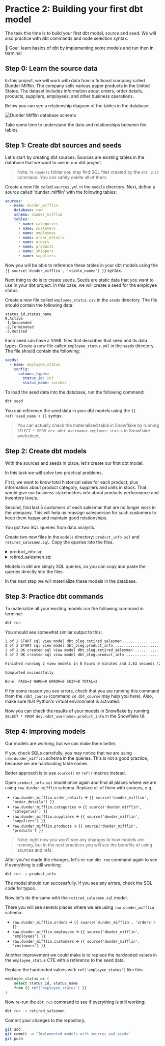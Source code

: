 # Practice 2: Building your first dbt model

The task this time is to build your first dbt model, source and seed. We will also practice with dbt commands and node selection syntax.

🎯 Goal: learn basics of dbt by implementing some models and run then in terminal

## Step 0: Learn the source data

In this project, we will work with data from a fictional company called Dunder Mifflin. The company sells various paper products in the United States. The dataset includes information about orders, order details, products, suppliers, employees, and other business operations.

Below you can see a relationship diagram of the tables in the database:

![Dunder Mifflin database schema](./img/2-1-dunder-mifflin-schema.png)

Take some time to understand the data and relationships between the tables.

## Step 1: Create dbt sources and seeds

Let's start by creating dbt sources. Sources are existing tables in the database that we want to use in our dbt project.

> Note: In `/models` folder you may find SQL files created by the `dbt init` command. You can safely delete all of them.

Create a new file called `sources.yml` in the `models` directory. Next, define a source called 'dunder_mifflin' with the following tables:

```yaml
sources:
  - name: dunder_mifflin
    database: raw
    schema: dunder_mifflin
    tables:
      - name: categories
      - name: customers
      - name: employees
      - name: order_details
      - name: orders
      - name: products
      - name: shippers
      - name: suppliers
```

Now you will be able to reference these tables in your dbt models using the `{{ source('dunder_mifflin', '<table_name>') }}` syntax.

Next thing to do is to create seeds. Seeds are static data that you want to use in your dbt project. In this case, we will create a seed for the employee status.

Create a new file called `employee_status.csv` in the `seeds` directory. The file should contain the following data:

```csv
status_id,status_name
0,Active
-1,Suspended
-2,Terminated
-3,Retired
```

Each seed can have a YAML files that describes that seed and its data types. Create a new file called `employee_status.yml` in the `seeds` directory. The file should contain the following:

```yaml
seeds:
  - name: employee_status
    config:
      columns_types:
        status_id: int
        status_name: varchar
```

To load the seed data into the database, run the following command:

```bash
dbt seed
```

You can reference the seed data in your dbt models using the `{{ ref('seed_name') }}` syntax.

> You can actually check the materialized table in Snowflake by running `SELECT * FROM dev.<dbt_username>.employee_status` in Snowflake worksheet.

## Step 2: Create dbt models

With the sources and seeds in place, let's create our first dbt model.

In this task we will solve two practical problems.

First, we want to know total historical sales for each product, plus information about product category, suppliers and units in stock. That would give our business stakeholders info about products performance and inventory levels.

Second, find last 5 customers of each salesman that are no longer work in the company. This will help us reassign salesperson for such customers to keep them happy and maintain good relationships.

You got two SQL queries from data analysts.

Create two new files in the `models` directory: `product_info.sql` and `retired_salesmen.sql`. Copy the queries into the files.

<details>
  <summary>product_info.sql</summary>
  
  ```sql
  with 

  orders as (
      select
          product_id,
          count(order_id) as times_ordered,
          sum(line_total) as gross_sales
      from raw.dunder_mifflin.order_details
      group by all
  ),
  categories as (
      select
          category_id,
          category_name
      from raw.dunder_mifflin.categories
  ),
  suppliers as (
      select
          supplier_id,
          company_name
      from raw.dunder_mifflin.suppliers
  )
  select
      products.product_id,
      products.product_name,
      categories.category_name,
      suppliers.company_name as supplier_name,
      products.units_in_stock,
      products.units_on_order,
      products.discontinued,
      orders.times_ordered,
      orders.gross_sales
  from raw.dunder_mifflin.products as products
  left join orders on orders.product_id = products.product_id
  left join categories on categories.category_id = products.category_id
  left join suppliers on suppliers.supplier_id = products.supplier_id
  order by orders.gross_sales desc
  ```
</details>


<details>
  <summary>retired_salesmen.sql</summary>
  
  ```sql
  with
    employee_status as (
        select column1 as status_id, column2 as status_name
        from values 
            (0,'Active'),
            (-1,'Suspended'),
            (-2,'Terminated'),
            (-3,'Retired')
    ),

    last_customers as (
        select 
            employee_id, 
            customer_id,    
        from raw.dunder_mifflin.orders
        qualify dense_rank() over(partition by employee_id order by order_date desc, order_id) <= 5
    )

    select
        last_customers.employee_id,
        employees.first_name || ' ' || employees.last_name as employee_full_name,
        last_customers.customer_id,
        customers.company_name,
        employee_status.status_name
    from last_customers
    left join raw.dunder_mifflin.employees on employees.employee_id = last_customers.employee_id
    left join employee_status on employee_status.status_id = employees.employee_status_id
    left join raw.dunder_mifflin.customers on customers.customer_id = last_customers.customer_id
    where employee_status.status_name in ('Suspended', 'Terminated', 'Retired')
  ```
</details>

Models in dbt are simply SQL queries, so you can copy and paste the queries directly into the files.

In the next step we will materialize these models in the database.

## Step 3: Practice dbt commands

To materialize all your existing models run the following command in terminal:

```bash
dbt run
```

You should see somewhat similar output to this:

```bash
1 of 2 START sql view model dbt_oleg.retired_salesmen ......................... [RUN]
2 of 2 START sql view model dbt_oleg.product_info .............................. [RUN]
1 of 2 OK created sql view model dbt_oleg.retired_salesmen .................... [SUCCESS 1 in 0.58s]
2 of 2 OK created sql view model dbt_oleg.product_info ......................... [SUCCESS 1 in 1.22s]

Finished running 2 view models in 0 hours 0 minutes and 2.63 seconds (2.63s).

Completed successfully

Done. PASS=2 WARN=0 ERROR=0 SKIP=0 TOTAL=2
```

If for some reason you see errors, check that you are running this command from the `/dbt_course` (command `cd dbt_course` may help you here). Also, make sure that Python's virtual environment is activated.

Now you can check the results of your models in Snowflake by running `SELECT * FROM dev.<dbt_username>.product_info` in the Snowflake UI.

## Step 4: Improving models

Our models are working, but we can make them better.

If you check SQLs carrefully, you may notice that we are using `raw.dunder_mifflin` schema in the queries. This is not a good practice, because we are hardcoding table names. 

Better approach is to use `source()` or `ref()` macros instead.

Open `product_info.sql` model once again and find all places where we are using `raw.dunder_mifflin` schema. Replace all of them with sources, e.g.:

- `raw.dunder_mifflin.order_details` -> `{{ source('dunder_mifflin', 'order_details') }}`
- `raw.dunder_mifflin.categories` -> `{{ source('dunder_mifflin', 'categories') }}`
- `raw.dunder_mifflin.suppliers` -> `{{ source('dunder_mifflin', 'suppliers') }}`
- `raw.dunder_mifflin.products` -> `{{ source('dunder_mifflin', 'products') }}`

> Note: right now you won't see any changes to how models are running, but in the next practices you will see the benefits of using sources and refs.

After you've made the changes, let's re-run `dbt run` command again to see if everything is still working:

```bash
dbt run -s product_info
```

The model should run successfully. If you see any errors, check the SQL code for typos.

Now let's do the same with the `retired_salesmen.sql` model.

There you will see several places where we are using `raw.dunder_mifflin` schema:

- `raw.dunder_mifflin.orders` -> `{{ source('dunder_mifflin', 'orders') }}`
- `raw.dunder_mifflin.employees` -> `{{ source('dunder_mifflin', 'employees') }}`
- `raw.dunder_mifflin.customers` -> `{{ source('dunder_mifflin', 'customers') }}`

Another improvement we could make is to replace the hardcoded values in the `employee_status` CTE with a reference to the seed data.

Replace the hardcoded values with `ref('employee_status')` like this:

```sql
employee_status as (
    select status_id, status_name
    from {{ ref('employee_status') }}
)
```

Now re-run the `dbt run` command to see if everything is still working:

```bash
dbt run -s retired_salesmen
```

Commit your changes to the repository.

```bash
git add .
git commit -m "Implemented models with sources and seeds"
git push
```
